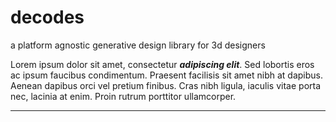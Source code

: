 decodes
=======

a platform agnostic generative design library for 3d designers

Lorem ipsum dolor sit amet, consectetur ***adipiscing elit***. Sed lobortis eros ac ipsum faucibus condimentum. Praesent facilisis sit amet nibh at dapibus. Aenean dapibus orci vel pretium finibus. Cras nibh ligula, iaculis vitae porta nec, lacinia at enim. Proin rutrum porttitor ullamcorper.

----

